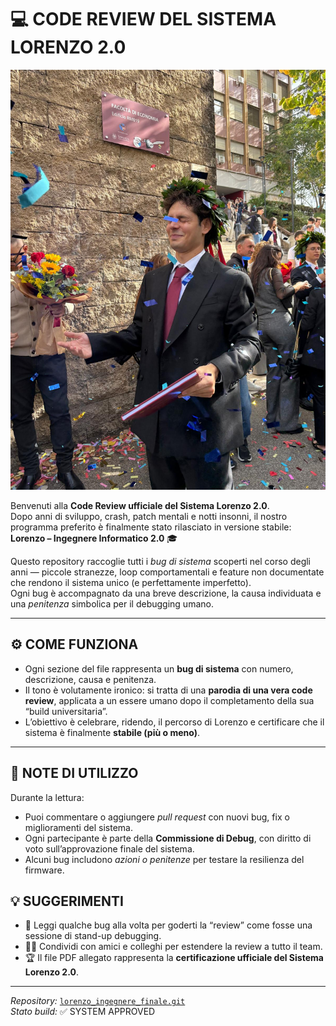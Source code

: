# 💻 CODE REVIEW DEL SISTEMA LORENZO 2.0  

![System Banner](./retard.jpg)

Benvenuti alla **Code Review ufficiale del Sistema Lorenzo 2.0**.  
Dopo anni di sviluppo, crash, patch mentali e notti insonni, il nostro programma preferito è finalmente stato rilasciato in versione stabile:  
**Lorenzo – Ingegnere Informatico 2.0** 🎓

Questo repository raccoglie tutti i *bug di sistema* scoperti nel corso degli anni — piccole stranezze, loop comportamentali e feature non documentate che rendono il sistema unico (e perfettamente imperfetto).  
Ogni bug è accompagnato da una breve descrizione, la causa individuata e una *penitenza* simbolica per il debugging umano.

---

## ⚙️ COME FUNZIONA

- Ogni sezione del file rappresenta un **bug di sistema** con numero, descrizione, causa e penitenza.  
- Il tono è volutamente ironico: si tratta di una **parodia di una vera code review**, applicata a un essere umano dopo il completamento della sua “build universitaria”.  
- L’obiettivo è celebrare, ridendo, il percorso di Lorenzo e certificare che il sistema è finalmente **stabile (più o meno)**.

---

## 🧠 NOTE DI UTILIZZO

Durante la lettura:
- Puoi commentare o aggiungere *pull request* con nuovi bug, fix o miglioramenti del sistema.  
- Ogni partecipante è parte della **Commissione di Debug**, con diritto di voto sull’approvazione finale del sistema.  
- Alcuni bug includono *azioni o penitenze* per testare la resilienza del firmware.



## 💡 SUGGERIMENTI

- 📖 Leggi qualche bug alla volta per goderti la “review” come fosse una sessione di stand-up debugging.  
- 🙋‍♂️ Condividi con amici e colleghi per estendere la review a tutto il team.  
- 🏆 Il file PDF allegato rappresenta la **certificazione ufficiale del Sistema Lorenzo 2.0**.

---

*Repository:* [`lorenzo_ingegnere_finale.git`](#)  
*Stato build:* ✅ SYSTEM APPROVED  
